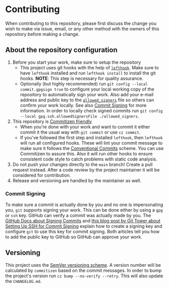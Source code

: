 # Contributing

When contributing to this repository, please first discuss the change you wish
to make via issue, email, or any other method with the owners of this
repository before making a change.

## About the repository configuration

1. Before you start your work, make sure to setup the repository
   - This project uses git hooks with the help of [`lefthook`](https://github.com/evilmartians/lefthook).
     Make sure to have `lefthook` installed and run `lefthook install` to
     install the git hooks. **NOTE**: This step is necessary for quality
     assurance.
   - Optionally (but highly recommended) run `git config --local commit.gpgsign true`
     to configure your local working copy of the repository to automatically
     sign your work. Also add your e-mail address and public key to the [`allowed_signers`](./allowed_signers)
     file so others can confirm your work locally. See also [Commit Signing](#commit-signing)
     for more information. In order to locally check signed commits run `git config --local gpg.ssh.allowedSignersFile ./allowed_signers`.
2. This repository is [Commitizen friendly](https://commitizen-tools.github.io/commitizen/)
    - When you're done with your work and want to commit it either commit it
      the usual way with `git commit` or use `cz commit`.
    - If you've followed the first step and installed `lefthook`, then `lefthook`
      will run all configured hooks. These will lint your commit message to
      make sure it follows the [Conventional Commits](https://www.conventionalcommits.org/en/v1.0.0/)
      scheme. You can use Commitizen to assure this. Also it will run other
      hooks to ensure consistent code style to catch problems with static code
      analysis.
3. Do not push your changes directly to the `main` branch! Create a pull request
   instead. After a code review by the project maintainer it will be considered
   for contribution.
4. Release and versioning are handled by the maintainer as well.

### Commit Signing

To make sure a commit is actually done by you and no one is impersonating you,
`git` supports signing your work. This can be done either by using a `gpg` or
`ssh` key. GitHub can verify a commit was actually made by you. The [GitHub Docs about Signing Commits](https://docs.github.com/en/authentication/managing-commit-signature-verification/signing-commits)
and [this blog post by Git Tower about Setting Up SSH for Commit Signing](https://www.git-tower.com/blog/setting-up-ssh-for-commit-signing/)
explain how to create a signing key and configure `git` to use this key for
commit signing. Both articles tell you how to add the public key to GitHub so
GitHub can approve your work.

## Versioning

This project uses the [SemVer versioning scheme](https://semver.org/). A
version number will be calculated by `commitizen` based on the commit messages.
In order to bump the project's version run `cz bump --no-verify --retry`. This
will also update the `CHANGELOG.md`.
